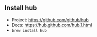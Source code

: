 Install hub
-----------
- Project: https://github.com/github/hub
- Docs: https://hub.github.com/hub.1.html
- `brew install hub`
